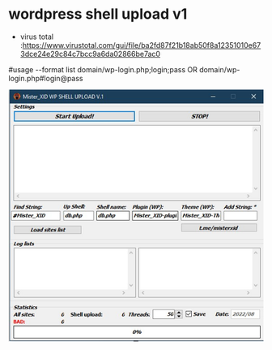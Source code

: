 # wordpress shell upload v1 
- virus total :https://www.virustotal.com/gui/file/ba2fd87f21b18ab50f8a12351010e673dce24e29c84c7bcc9a6da02866be7ac0


#usage
--format list domain/wp-login.php;login;pass OR domain/wp-login.php#login@pass 

![](/image.jpg)
